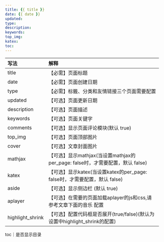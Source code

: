 ```yaml
---
title: {{ title }}
date: {{ date }}
updated:
type: 
description:
keywords:
top_img:
katex:
toc: 
---
```


写法 | 解释
:---|:---
title | 【必需】页面标题
date | 【必需】页面创建日期
type | 【必需】标籤、分类和友情链接三个页面需要配置
updated | 【可选】页面更新日期
description | 【可选】页面描述
keywords | 【可选】页面关键字
comments | 【可选】显示页面评论模块(默认 true)
top_img | 【可选】页面顶部图片
cover | 【可选】文章封面图片
mathjax | 【可选】显示mathjax(当设置mathjax的per_page: false时，才需要配置，默认 false)
katex | 【可选】显示katex(当设置katex的per_page: false时，才需要配置，默认 false)
aside | 【可选】显示侧边栏 (默认 true)
aplayer | 【可选】在需要的页面加载aplayer的js和css,请参考文章下面的音乐 配置
highlight_shrink | 【可选】配置代码框是否展开(true/false)(默认为设置中highlight_shrink的配置)
toc｜是否显示目录


